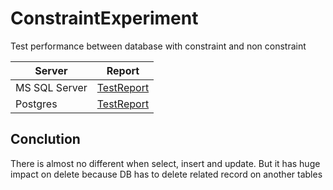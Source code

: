 # ConstraintExperiment

Test performance between database with constraint and non constraint

|Server|Report|
|--|--|
|MS SQL Server|[TestReport](TestReport-Mssql.md)|
|Postgres|[TestReport](TestReport-Postgres.md)|

## Conclution

There is almost no different when select, insert and update.
But it has huge impact on delete because DB has to delete related record on another tables

